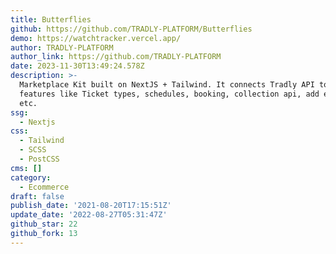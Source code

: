 ```yaml
---
title: Butterflies
github: https://github.com/TRADLY-PLATFORM/Butterflies
demo: https://watchtracker.vercel.app/
author: TRADLY-PLATFORM
author_link: https://github.com/TRADLY-PLATFORM
date: 2023-11-30T13:49:24.578Z
description: >-
  Marketplace Kit built on NextJS + Tailwind. It connects Tradly API to provide
  features like Ticket types, schedules, booking, collection api, add events,
  etc.
ssg:
  - Nextjs
css:
  - Tailwind
  - SCSS
  - PostCSS
cms: []
category:
  - Ecommerce
draft: false
publish_date: '2021-08-20T17:15:51Z'
update_date: '2022-08-27T05:31:47Z'
github_star: 22
github_fork: 13
---
```


